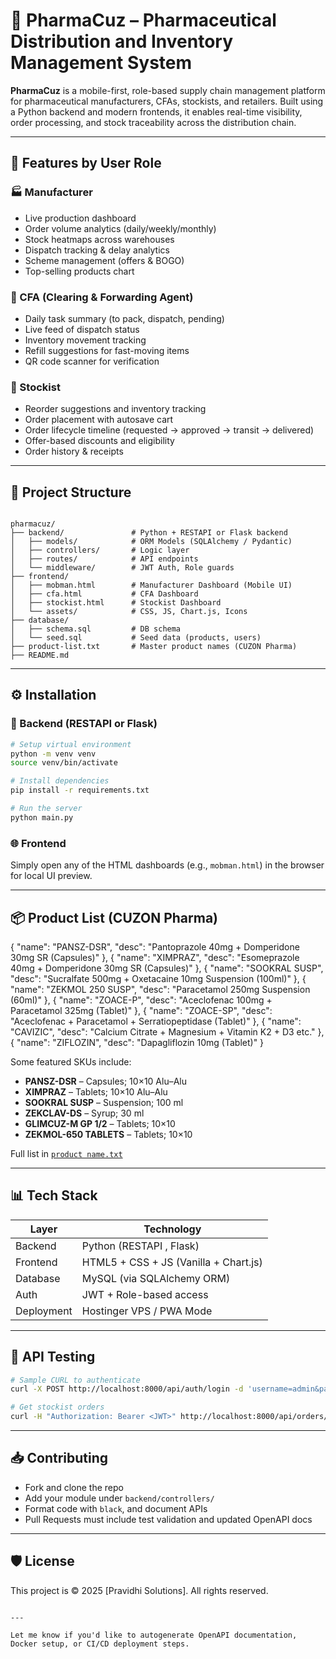 
# 💊 PharmaCuz – Pharmaceutical Distribution and Inventory Management System

**PharmaCuz** is a mobile-first, role-based supply chain management platform for pharmaceutical manufacturers, CFAs, stockists, and retailers. Built using a Python backend and modern frontends, it enables real-time visibility, order processing, and stock traceability across the distribution chain.

---

## 🚀 Features by User Role

### 🏭 Manufacturer
- Live production dashboard
- Order volume analytics (daily/weekly/monthly)
- Stock heatmaps across warehouses
- Dispatch tracking & delay analytics
- Scheme management (offers & BOGO)
- Top-selling products chart

### 🏢 CFA (Clearing & Forwarding Agent)
- Daily task summary (to pack, dispatch, pending)
- Live feed of dispatch status
- Inventory movement tracking
- Refill suggestions for fast-moving items
- QR code scanner for verification

### 🏬 Stockist
- Reorder suggestions and inventory tracking
- Order placement with autosave cart
- Order lifecycle timeline (requested → approved → transit → delivered)
- Offer-based discounts and eligibility
- Order history & receipts

---

## 🧱 Project Structure

```

pharmacuz/
├── backend/               # Python + RESTAPI or Flask backend
│   ├── models/            # ORM Models (SQLAlchemy / Pydantic)
│   ├── controllers/       # Logic layer
│   ├── routes/            # API endpoints
│   └── middleware/        # JWT Auth, Role guards
├── frontend/
│   ├── mobman.html        # Manufacturer Dashboard (Mobile UI)
│   ├── cfa.html           # CFA Dashboard
│   ├── stockist.html      # Stockist Dashboard
│   └── assets/            # CSS, JS, Chart.js, Icons
├── database/
│   ├── schema.sql         # DB schema
│   └── seed.sql           # Seed data (products, users)
├── product-list.txt       # Master product names (CUZON Pharma)
├── README.md

````

---

## ⚙️ Installation

### 🔧 Backend (RESTAPI or Flask)

```bash
# Setup virtual environment
python -m venv venv
source venv/bin/activate

# Install dependencies
pip install -r requirements.txt

# Run the server
python main.py
````

### 🌐 Frontend

Simply open any of the HTML dashboards (e.g., `mobman.html`) in the browser for local UI preview.

---

## 📦 Product List (CUZON Pharma)



 { "name": "PANSZ-DSR", "desc": "Pantoprazole 40mg + Domperidone 30mg SR (Capsules)" },
  { "name": "XIMPRAZ", "desc": "Esomeprazole 40mg + Domperidone 30mg SR (Capsules)" },
  { "name": "SOOKRAL SUSP", "desc": "Sucralfate 500mg + Oxetacaine 10mg Suspension (100ml)" },
  { "name": "ZEKMOL 250 SUSP", "desc": "Paracetamol 250mg Suspension (60ml)" },
  { "name": "ZOACE-P", "desc": "Aceclofenac 100mg + Paracetamol 325mg (Tablet)" },
  { "name": "ZOACE-SP", "desc": "Aceclofenac + Paracetamol + Serratiopeptidase (Tablet)" },
  { "name": "CAVIZIC", "desc": "Calcium Citrate + Magnesium + Vitamin K2 + D3 etc." },
  { "name": "ZIFLOZIN", "desc": "Dapagliflozin 10mg (Tablet)" }


Some featured SKUs include:

* **PANSZ-DSR** – Capsules; 10×10 Alu–Alu
* **XIMPRAZ** – Tablets; 10×10 Alu–Alu
* **SOOKRAL SUSP** – Suspension; 100 ml
* **ZEKCLAV-DS** – Syrup; 30 ml
* **GLIMCUZ-M GP 1/2** – Tablets; 10×10
* **ZEKMOL-650 TABLETS** – Tablets; 10×10



Full list in [`product name.txt`](./product%20name.txt)

---

## 📊 Tech Stack

| Layer      | Technology                            |
| ---------- | ------------------------------------- |
| Backend    | Python (RESTAPI , Flask)              |
| Frontend   | HTML5 + CSS + JS (Vanilla + Chart.js) |
| Database   | MySQL (via SQLAlchemy ORM)            |
| Auth       | JWT + Role-based access               |
| Deployment | Hostinger VPS / PWA Mode              |

---

## 🧪 API Testing

```bash
# Sample CURL to authenticate
curl -X POST http://localhost:8000/api/auth/login -d 'username=admin&password=admin'

# Get stockist orders
curl -H "Authorization: Bearer <JWT>" http://localhost:8000/api/orders/stockist
```

---

## 📥 Contributing

* Fork and clone the repo
* Add your module under `backend/controllers/`
* Format code with `black`, and document APIs
* Pull Requests must include test validation and updated OpenAPI docs

---

## 🛡️ License

This project is © 2025 \[Pravidhi Solutions]. All rights reserved.

```

---

Let me know if you'd like to autogenerate OpenAPI documentation, Docker setup, or CI/CD deployment steps.
```
